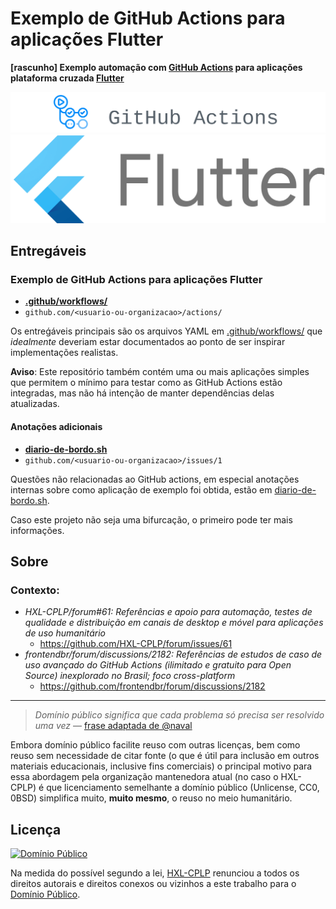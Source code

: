 # Exemplo de GitHub Actions para aplicações Flutter
**[rascunho] Exemplo automação com [GitHub Actions](https://github.com/features/actions) para aplicações plataforma cruzada [Flutter](https://flutter.dev/)**

[![GitHub Actions Logo; © 2021 GitHub, Inc](readme-images/github-actions.png)](https://github.com/features/actions)
[![Flutter Logo; Flutter and the related logo are trademarks of Google LLC. We are not endorsed by or affiliated with Google LLC.](readme-images/flutter-logo.png)](https://flutter.dev/)

## Entregáveis
### Exemplo de GitHub Actions para aplicações Flutter

- **[.github/workflows/](.github/workflows/)**
- `github.com/<usuario-ou-organizacao>/actions/`

Os entreǵáveis principais são os arquivos YAML em
[.github/workflows/](.github/workflows/) que _idealmente_ deveriam estar
documentados ao ponto de ser inspirar implementações realistas.

**Aviso**: Este repositório também contém uma ou mais aplicações simples
que permitem o mínimo para testar como as GitHub Actions estão integradas,
mas não há intenção de manter dependências delas atualizadas.

#### Anotações adicionais

- **[diario-de-bordo.sh](diario-de-bordo.sh)**
- `github.com/<usuario-ou-organizacao>/issues/1`

Questões não relacionadas ao GitHub actions, em especial anotações internas
sobre como aplicação de exemplo foi obtida, estão em
[diario-de-bordo.sh](diario-de-bordo.sh).

Caso este projeto não seja uma bifurcação, o primeiro  pode ter mais
informações.

## Sobre
### Contexto:
- _HXL-CPLP/forum#61: Referências e apoio para automação, testes de qualidade e distribuição em canais de desktop e móvel para aplicações de uso humanitário_
  - https://github.com/HXL-CPLP/forum/issues/61
- _frontendbr/forum/discussions/2182: Referências de estudos de caso de uso avançado do GitHub Actions (ilimitado e gratuito para Open Source) inexplorado no Brasil; foco cross-platform_
  - https://github.com/frontendbr/forum/discussions/2182

---

> _Domínio público significa que cada problema só precisa ser resolvido uma vez_
> — [frase adaptada de @naval](https://twitter.com/naval/status/1444366754650656770)

Embora domínio público facilite reuso com outras licenças, bem como
reuso sem necessidade de citar fonte (o que é útil para inclusão em outros
materiais educacionais, inclusive fins comerciais) o principal motivo para essa
abordagem pela organização mantenedora atual (no caso o HXL-CPLP) é que
licenciamento semelhante a domínio público (Unlicense, CC0, 0BSD) simplifica muito, **muito mesmo**, o reuso no meio humanitário.

## Licença

[![Domínio Público](https://i.creativecommons.org/p/zero/1.0/88x31.png)](https://unlicense.org/)

Na medida do possível segundo a lei, [HXL-CPLP](https://hxl.etica.ai)
renunciou a todos os direitos autorais e direitos conexos ou vizinhos a este
trabalho para o [Domínio Público](UNLICENSE).